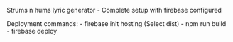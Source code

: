 Strums n hums lyric generator - Complete setup with firebase configured

Deployment commands:
    - firebase init hosting (Select dist)
    - npm run build
    - firebase deploy

